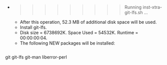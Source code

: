 * >>>>>>>>> Running inst-xtra-git-lfs.sh ...
  * After this operation, 52.3 MB of additional disk space will be used.
  * Install git-lfs.
  * Disk size = 6738692K. Space Used = 54532K. Runtime = 00:00:00:04.
  * The following NEW packages will be installed:
  ```bash
git git-lfs git-man liberror-perl
  ```

